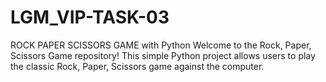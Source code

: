 # LGM_VIP-TASK-03
ROCK PAPER SCISSORS GAME with Python
Welcome to the Rock, Paper, Scissors Game repository! This simple Python project allows users to play the classic Rock, Paper, Scissors game against the computer.
